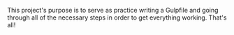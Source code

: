 This project's purpose is to serve as practice writing a Gulpfile and going through all of the necessary steps in order to get everything working. That's all!
